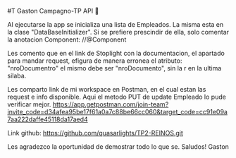 #T Gaston Campagno-TP API :rocket:

Al ejecutarse la app se inicializa una lista de Empleados. La misma esta en la clase "DataBaseInitializer".
Si se prefiere prescindir de ella, solo comentar la anotacion Component:
//@Component

Les comento que en el link de Stoplight con la documentacion, el apartado para mandar request, efigura de manera erronea el atributo:
"nroDocumentro"
el mismo debe ser "nroDocumento", sin la r en la ultima silaba.

Les comparto link de mi workspace en Postman, en el cual estan las request e info disponible. Aqui el metodo PUT de update Empleado lo pude verificar mejor.
https://app.getpostman.com/join-team?invite_code=d34afea95be17f61a0a7c88be66cc060&target_code=cc91e09a7aa222daffe45118da17aed4

Link github:
https://github.com/quasarlights/TP2-REINOS.git

Les agradezco la oportunidad de demostrar todo lo que se. 
Saludos! 
Gaston
